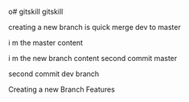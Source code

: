 o# gitskill
gitskill

creating  a new  branch is quick
merge dev to master

i m  the master content

i m the new branch content
second commit master

second commit dev branch




Creating  a new Branch Features
